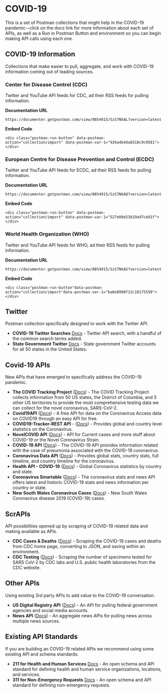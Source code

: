 # COVID-19
This is a set of Postman collections that might help in the COVID-19 pandemic--click on the docs link for more information about each set of APIs, as well as a Run in Postman Button and environment so you can begin making API calls using each one.

## COVID-19 Information
Collections that make easier to pull, aggregate, and work with COVID-19 information coming out of leading sources.

### Center for Disease Control (CDC)
Twitter and YouTube API feeds for CDC, ad their RSS feeds for pulling information.

**Documentation URL**
```
https://documenter.getpostman.com/view/8854915/SzS7NkAL?version=latest
```
**Embed Code**
```
<div class="postman-run-button" data-postman-action="collection/import" data-postman-var-1="926a4b4da8318c9c9581"></div>
```

### European Centre for Disease Prevention and Control (ECDC)
Twitter and YouTube API feeds for ECDC, ad their RSS feeds for pulling information.

**Documentation URL**
```
https://documenter.getpostman.com/view/8854915/SzS7NkAQ?version=latest
```
**Embed Code**
```
<div class="postman-run-button" data-postman-action="collection/import" data-postman-var-1="527e08e53b19a97cdd1f"></div>
```

### World Health Organization (WHO)
Twitter and YouTube API feeds for WHO, ad their RSS feeds for pulling information.

**Documentation URL**
```
https://documenter.getpostman.com/view/8854915/SzS7NkAS?version=latest
```
**Embed Code**
```
<div class="postman-run-button"data-postman-action="collection/import"data-postman-var-1="ba0e8998f12c10175550"></div>
```

## Twitter
Postman collection specifically designed to work with the Twitter API.

- **COVID-19 Twitter Searches** [Docs](https://documenter.getpostman.com/view/8854915/SzS7NkEt?version=latest) - Twitter API search, with a handful of the common search terms added.
- **State Government Twitter** [Docs](https://documenter.getpostman.com/view/8854915/SzS7NkKA?version=latest) - State government Twitter accounts for all 50 states in the United States.

## Covid-19 APIs
New APIs that have emerged to specifically address the COVID-19 pandemic.

- **The COVID Tracking Project** ([Docs](https://documenter.getpostman.com/view/8854915/SzS8rjHv?version=latest)) - The COVID Tracking Project collects information from 50 US states, the District of Columbia, and 5 other US territories to provide the most comprehensive testing data we can collect for the novel coronavirus, SARS-CoV-2.
- **Covid19API** ([Docs](https://documenter.getpostman.com/view/10808728/SzS8rjbc?version=latest)) - A free API for data on the Coronavirus Access data on COVID19 through an easy API for free.
- **COVID19-Tracker-REST API** - ([Docs](https://documenter.getpostman.com/view/4074074/SzS7Pkup?version=latest)) - Provides global and country level statistics on the Coronavirus.
- **NovelCOVID API** ([Docs](https://documenter.getpostman.com/view/8854915/SzS7R6uu?version=latest)) - API for Current cases and more stuff about COVID-19 or the Novel Coronavirus Strain.
- **COVID-19 API** ([Docs](https://documenter.getpostman.com/view/8854915/SzS7R74j?version=latest)) - The COVID-19 API provides information related with the case of pneumonia associated with the COVID-19 coronavirus.
- **Coronavirus Data API** ([Docs](https://documenter.getpostman.com/view/8854915/SzS7R74n?version=latest)) - Provides global stats, country stats, full timeline, and country timeline for the coronavirus.
- **Health API - COVID-19** ([Docs](https://documenter.getpostman.com/view/8854915/SzS7R74s?version=latest)) - Global Coronavirus statistics by country and state.
- **Coronavirus Smartable** ([Docs](https://documenter.getpostman.com/view/8854915/SzS7R74q?version=latest)) - The coronavirus stats and news API offers latest and historic COVID-19 stats and news information per country or state.
- **New South Wales Coronavirus Cases** ([Docs](https://documenter.getpostman.com/view/8854915/SzS7R74r?version=latest)) - New South Wales Coronavirus disease 2019 (COVID-19) cases.

## ScrAPIs
API possibilities opened up by scraping of COVID-19 related data and making available as APIs.

- **CDC Cases & Deaths** ([Docs](https://documenter.getpostman.com/view/8854915/SzS7NkTz?version=latest)) - Scraping the COVID-19 cases and deaths from CDC home page, converting to JSON, and saving within an environment.
- **CDC Testing** ([Docs](https://documenter.getpostman.com/view/8854915/SzS7R6gm?version=latest)) - Scraping the number of specimens tested for SARS CoV-2 by CDC labs and U.S. public health laboratories from the CDC website.

## Other APIs
Using existing 3rd party APIs to add value to the COVID-19 conversation.

- **US Digital Registry API** ([Docs](https://documenter.getpostman.com/view/8854915/SzS7NkEm?version=latest)) - An API for pulling federal government agencies and social media accounts.
- **News API** ([Docs](https://documenter.getpostman.com/view/8854915/SzS7NkEp?version=latest)) - An aggregate news APIs for pulling news across multiple news sources.

## Existing API Standards
If you are building an COVID-19 related APIs we recommend using some existing API and schema standards.

- **211 for Health and Human Services** [Docs](https://documenter.getpostman.com/view/8854915/SzS7NkKB?version=latest) - An open schema and API standard for defining health and human service organizations, locations, and services.
- **311 for Non-Emergency Requests** [Docs](https://documenter.getpostman.com/view/8854915/SzS7NkKC?version=latest) - An open schema and API standard for defining non-emergency requests.
